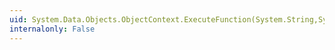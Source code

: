 ```yaml
---
uid: System.Data.Objects.ObjectContext.ExecuteFunction(System.String,System.Data.Objects.ObjectParameter[])
internalonly: False
---
```

